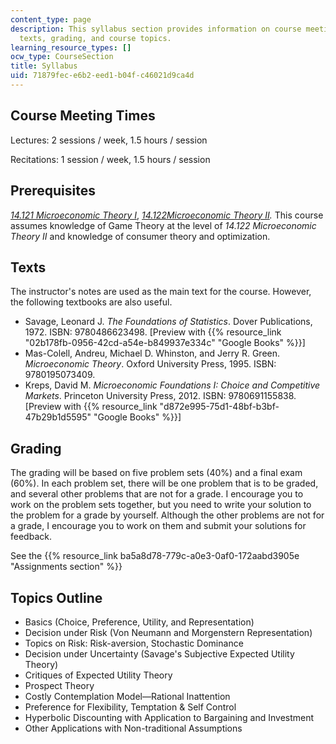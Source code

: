 ```yaml
---
content_type: page
description: This syllabus section provides information on course meeting times, prerequisites,
  texts, grading, and course topics.
learning_resource_types: []
ocw_type: CourseSection
title: Syllabus
uid: 71879fec-e6b2-eed1-b04f-c46021d9ca4d
---
```


Course Meeting Times
--------------------

Lectures: 2 sessions / week, 1.5 hours / session

Recitations: 1 session / week, 1.5 hours / session

Prerequisites
-------------

[_14.121 Microeconomic Theory I_](/courses/14-121-microeconomic-theory-i-fall-2015), _[14.122Microeconomic Theory II](/courses/14-122-microeconomic-theory-ii-fall-2002)._ This course assumes knowledge of Game Theory at the level of _14.122 Microeconomic Theory II_ and knowledge of consumer theory and optimization.

Texts
-----

The instructor's notes are used as the main text for the course. However, the following textbooks are also useful.

*   Savage, Leonard J. _The Foundations of Statistics_. Dover Publications, 1972. ISBN: 9780486623498. \[Preview with {{% resource_link "02b178fb-0956-42cd-a54e-b849937e334c" "Google Books" %}}\]
*   Mas-Colell, Andreu, Michael D. Whinston, and Jerry R. Green. _Microeconomic Theory_. Oxford University Press, 1995. ISBN: 9780195073409.
*   Kreps, David M. _Microeconomic Foundations I: Choice and Competitive Markets_. Princeton University Press, 2012. ISBN: 9780691155838. \[Preview with {{% resource_link "d872e995-75d1-48bf-b3bf-47b29b1d5595" "Google Books" %}}\]

Grading
-------

The grading will be based on five problem sets (40%) and a final exam (60%). In each problem set, there will be one problem that is to be graded, and several other problems that are not for a grade. I encourage you to work on the problem sets together, but you need to write your solution to the problem for a grade by yourself. Although the other problems are not for a grade, I encourage you to work on them and submit your solutions for feedback.

See the {{% resource_link ba5a8d78-779c-a0e3-0af0-172aabd3905e "Assignments section" %}}

Topics Outline
--------------

*   Basics (Choice, Preference, Utility, and Representation)
*   Decision under Risk (Von Neumann and Morgenstern Representation)
*   Topics on Risk: Risk-aversion, Stochastic Dominance
*   Decision under Uncertainty (Savage's Subjective Expected Utility Theory)
*   Critiques of Expected Utility Theory
*   Prospect Theory
*   Costly Contemplation Model—Rational Inattention
*   Preference for Flexibility, Temptation & Self Control
*   Hyperbolic Discounting with Application to Bargaining and Investment
*   Other Applications with Non-traditional Assumptions